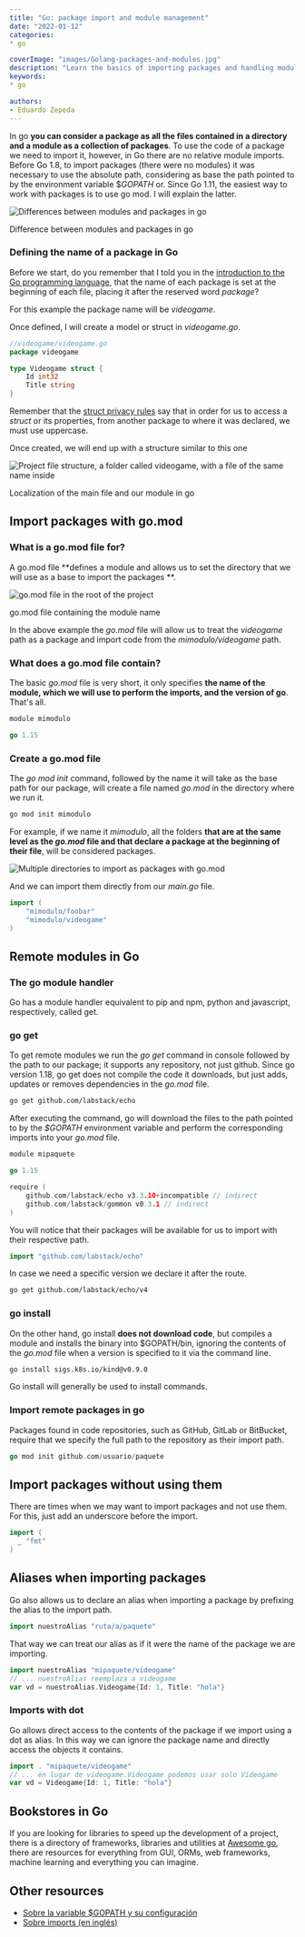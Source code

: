 ```yaml
---
title: "Go: package import and module management"
date: "2022-01-12"
categories:
* go

coverImage: "images/Golang-packages-and-modules.jpg"
description: "Learn the basics of importing packages and handling modules in the go programming language. Master the go init method and the go.mod file."
keywords:
* go

authors:
- Eduardo Zepeda
---
```


In go **you can consider a package as all the files contained in a directory and a module as a collection of packages**. To use the code of a package we need to import it, however, in Go there are no relative module imports. Before Go 1.8, to import packages (there were no modules) it was necessary to use the absolute path, considering as base the path pointed to by the environment variable $_GOPATH_ or. Since Go 1.11, the easiest way to work with packages is to use go mod. I will explain the latter.

![Differences between modules and packages in go](images/modulo-y-paquetes-en-go.png)

Difference between modules and packages in go

### Defining the name of a package in Go

Before we start, do you remember that I told you in the [introduction to the Go programming language](/golang-introduction-to-the-variables-and-data-types-language/), that the name of each package is set at the beginning of each file, placing it after the reserved word _package_?

For this example the package name will be _videogame_.

Once defined, I will create a model or struct in _videogame.go_.

```go
//videogame/videogame.go
package videogame

type Videogame struct {
    Id int32
    Title string
}
```

Remember that the [struct privacy rules](/go-structs-heritage-polymorphism-and-encapsulation/) say that in order for us to access a _struct_ or its properties, from another package to where it was declared, we must use uppercase.

Once created, we will end up with a structure similar to this one

![Project file structure, a folder called videogame, with a file of the same name inside](images/goModule.png)

Localization of the main file and our module in go

## Import packages with go.mod

### What is a go.mod file for?

A go.mod file **defines a module and allows us to set the directory that we will use as a base to import the packages **.

![go.mod file in the root of the project](images/goModFile.png)

go.mod file containing the module name

In the above example the _go.mod_ file will allow us to treat the _videogame_ path as a package and import code from the _mimodulo/videogame_ path.

### What does a go.mod file contain?

The basic _go.mod_ file is very short, it only specifies **the name of the module, which we will use to perform the imports, and the version of go**. That's all.

```go
module mimodulo

go 1.15
```

### Create a go.mod file

The _go mod init_ command, followed by the name it will take as the base path for our package, will create a file named _go.mod_ in the directory where we run it.

```bash
go mod init mimodulo
```

For example, if we name it _mimodulo_, all the folders **that are at the same level as the _go.mod_ file and that declare a package at the beginning of their file**, will be considered packages.

![Multiple directories to import as packages with go.mod](images/multiplesModulos.png)

And we can import them directly from our _main.go_ file.

```go
import (
    "mimodulo/foobar"
    "mimodulo/videogame"
)
```

## Remote modules in Go

### The go module handler

Go has a module handler equivalent to pip and npm, python and javascript, respectively, called get.

### go get

To get remote modules we run the _go get_ command in console followed by the path to our package; it supports any repository, not just github. Since go version 1.18, go get does not compile the code it downloads, but just adds, updates or removes dependencies in the _go.mod_ file.

```bash
go get github.com/labstack/echo
```

After executing the command, go will download the files to the path pointed to by the _$GOPATH_ environment variable and perform the corresponding imports into your _go.mod_ file.

```go
module mipaquete

go 1.15

require (
    github.com/labstack/echo v3.3.10+incompatible // indirect
    github.com/labstack/gommon v0.3.1 // indirect
)
```

You will notice that their packages will be available for us to import with their respective path.

```go
import "github.com/labstack/echo"
```

In case we need a specific version we declare it after the route.

```bash
go get github.com/labstack/echo/v4
```

### go install

On the other hand, go install **does not download code**, but compiles a module and installs the binary into $GOPATH/bin, ignoring the contents of the _go.mod_ file when a version is specified to it via the command line.

```bash
go install sigs.k8s.io/kind@v0.9.0
```

Go install will generally be used to install commands.

### Import remote packages in go

Packages found in code repositories, such as GitHub, GitLab or BitBucket, require that we specify the full path to the repository as their import path.

```go
go mod init github.com/usuario/paquete
```

## Import packages without using them

There are times when we may want to import packages and not use them. For this, just add an underscore before the import.

```go
import (
  _ "fmt"
)
```

## Aliases when importing packages

Go also allows us to declare an alias when importing a package by prefixing the alias to the import path.

```go
import nuestroAlias "ruta/a/paquete"
```

That way we can treat our alias as if it were the name of the package we are importing.

```go
import nuestroAlias "mipaquete/videogame"
// ... nuestroAlias reemplaza a videogame
var vd = nuestroAlias.Videogame{Id: 1, Title: "hola"}
```

### Imports with dot

Go allows direct access to the contents of the package if we import using a dot as alias. In this way we can ignore the package name and directly access the objects it contains.

```go
import . "mipaquete/videogame"
// ... en lugar de videogame.Videogame podemos usar solo Videogame
var vd = Videogame{Id: 1, Title: "hola"}
```

## Bookstores in Go

If you are looking for libraries to speed up the development of a project, there is a directory of frameworks, libraries and utilities at [Awesome go](http://awesome-go.com/), there are resources for everything from GUI, ORMs, web frameworks, machine learning and everything you can imagine.

## Other resources

* [Sobre la variable $GOPATH y su configuración](https://www.digitalocean.com/community/tutorials/understanding-the-gopath-es)
* [Sobre imports (en inglés)](https://scene-si.org/2018/01/25/go-tips-and-tricks-almost-everything-about-imports/)